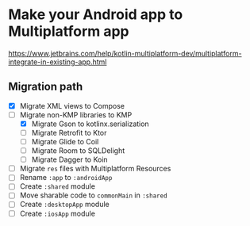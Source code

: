# Make your Android app to Multiplatform app
https://www.jetbrains.com/help/kotlin-multiplatform-dev/multiplatform-integrate-in-existing-app.html

## Migration path
- [x] Migrate XML views to Compose
- [ ] Migrate non-KMP libraries to KMP
    - [x] Migrate Gson to kotlinx.serialization
    - [ ] Migrate Retrofit to Ktor
    - [ ] Migrate Glide to Coil
    - [ ] Migrate Room to SQLDelight
    - [ ] Migrate Dagger to Koin
- [ ] Migrate `res` files with Multiplatform Resources
- [ ] Rename `:app` to `:androidApp`
- [ ] Create `:shared` module
- [ ] Move sharable code to `commonMain` in `:shared`
- [ ] Create `:desktopApp` module
- [ ] Create `:iosApp` module
